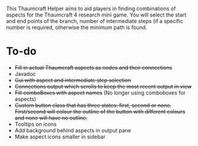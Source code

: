 This Thaumcraft Helper aims to aid players in finding combinations of aspects for the Thaumcraft 4 research mini game. You will select the start and end points of the branch, number of intermediate steps (if a specific number is required, otherwise the minimum path is found.

# To-do
 - ~~Fill in actual Thaumcraft aspects as nodes and their connections~~
 - Javadoc
 - ~~Gui with aspect and intermediate step selection~~
 - ~~Connections output which scrolls to keep the most recent output in view~~
 - ~~Fill comboBoxes with aspect names~~ (No longer using comboboxes for aspects)
 - ~~Custom button class that has three states: first, second or none. First/second will colour the outline of the button with different colours and none will have no outline.~~
 - Tooltips on icons
 - Add background behind aspects in output pane
 - Make aspect icons smaller in sidebar